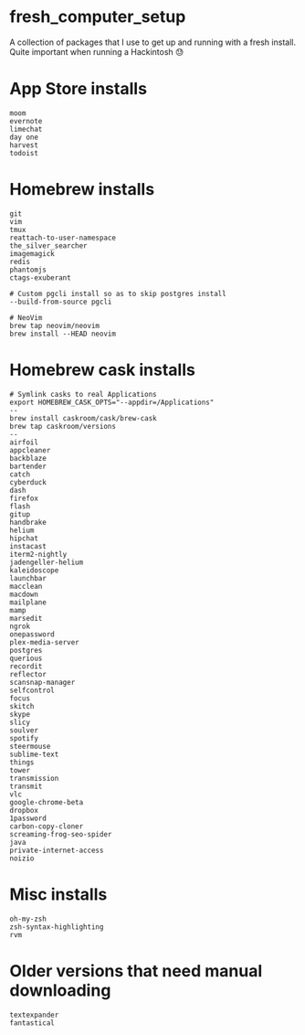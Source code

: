 # fresh_computer_setup
A collection of packages that I use to get up and running with a fresh install. Quite important when running a Hackintosh :sweat:

# App Store installs

```
moom
evernote
limechat
day one
harvest
todoist
```

# Homebrew installs

```
git 
vim 
tmux 
reattach-to-user-namespace 
the_silver_searcher 
imagemagick 
redis
phantomjs
ctags-exuberant

# Custom pgcli install so as to skip postgres install
--build-from-source pgcli

# NeoVim
brew tap neovim/neovim
brew install --HEAD neovim
```

# Homebrew cask installs

```
# Symlink casks to real Applications
export HOMEBREW_CASK_OPTS="--appdir=/Applications"
--
brew install caskroom/cask/brew-cask
brew tap caskroom/versions
--
airfoil
appcleaner
backblaze
bartender
catch
cyberduck
dash
firefox
flash
gitup
handbrake
helium
hipchat
instacast
iterm2-nightly
jadengeller-helium
kaleidoscope
launchbar
macclean
macdown
mailplane
mamp
marsedit
ngrok
onepassword
plex-media-server
postgres
querious
recordit
reflector
scansnap-manager
selfcontrol
focus
skitch
skype
slicy
soulver
spotify
steermouse
sublime-text
things
tower
transmission
transmit
vlc
google-chrome-beta
dropbox
1password
carbon-copy-cloner
screaming-frog-seo-spider
java
private-internet-access
noizio
```

# Misc installs

```
oh-my-zsh
zsh-syntax-highlighting
rvm
```

# Older versions that need manual downloading

```
textexpander
fantastical
```
